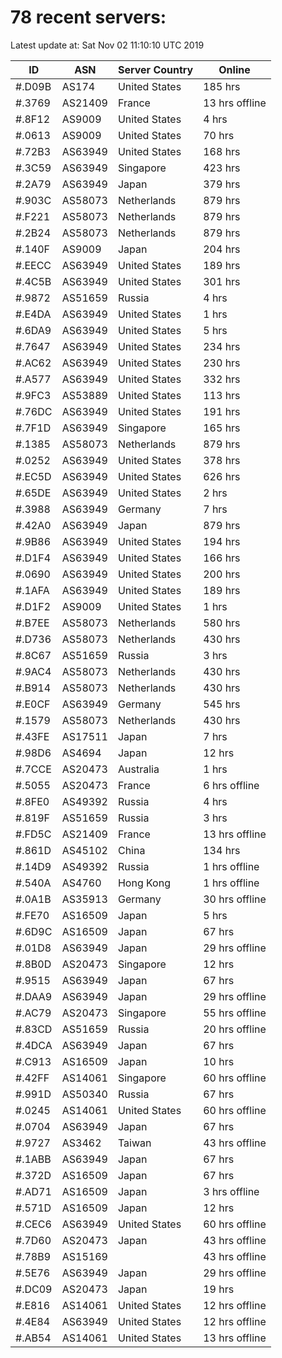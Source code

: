 # 78 recent servers:

Latest update at: Sat Nov 02 11:10:10 UTC 2019

| ID | ASN | Server Country | Online |
| -- | --- | -------------- | ------ |
| #.D09B | AS174 | United States | 185 hrs |
| #.3769 | AS21409 | France | 13 hrs offline |
| #.8F12 | AS9009 | United States | 4 hrs |
| #.0613 | AS9009 | United States | 70 hrs |
| #.72B3 | AS63949 | United States | 168 hrs |
| #.3C59 | AS63949 | Singapore | 423 hrs |
| #.2A79 | AS63949 | Japan | 379 hrs |
| #.903C | AS58073 | Netherlands | 879 hrs |
| #.F221 | AS58073 | Netherlands | 879 hrs |
| #.2B24 | AS58073 | Netherlands | 879 hrs |
| #.140F | AS9009 | Japan | 204 hrs |
| #.EECC | AS63949 | United States | 189 hrs |
| #.4C5B | AS63949 | United States | 301 hrs |
| #.9872 | AS51659 | Russia | 4 hrs |
| #.E4DA | AS63949 | United States | 1 hrs |
| #.6DA9 | AS63949 | United States | 5 hrs |
| #.7647 | AS63949 | United States | 234 hrs |
| #.AC62 | AS63949 | United States | 230 hrs |
| #.A577 | AS63949 | United States | 332 hrs |
| #.9FC3 | AS53889 | United States | 113 hrs |
| #.76DC | AS63949 | United States | 191 hrs |
| #.7F1D | AS63949 | Singapore | 165 hrs |
| #.1385 | AS58073 | Netherlands | 879 hrs |
| #.0252 | AS63949 | United States | 378 hrs |
| #.EC5D | AS63949 | United States | 626 hrs |
| #.65DE | AS63949 | United States | 2 hrs |
| #.3988 | AS63949 | Germany | 7 hrs |
| #.42A0 | AS63949 | Japan | 879 hrs |
| #.9B86 | AS63949 | United States | 194 hrs |
| #.D1F4 | AS63949 | United States | 166 hrs |
| #.0690 | AS63949 | United States | 200 hrs |
| #.1AFA | AS63949 | United States | 189 hrs |
| #.D1F2 | AS9009 | United States | 1 hrs |
| #.B7EE | AS58073 | Netherlands | 580 hrs |
| #.D736 | AS58073 | Netherlands | 430 hrs |
| #.8C67 | AS51659 | Russia | 3 hrs |
| #.9AC4 | AS58073 | Netherlands | 430 hrs |
| #.B914 | AS58073 | Netherlands | 430 hrs |
| #.E0CF | AS63949 | Germany | 545 hrs |
| #.1579 | AS58073 | Netherlands | 430 hrs |
| #.43FE | AS17511 | Japan | 7 hrs |
| #.98D6 | AS4694 | Japan | 12 hrs |
| #.7CCE | AS20473 | Australia | 1 hrs |
| #.5055 | AS20473 | France | 6 hrs offline |
| #.8FE0 | AS49392 | Russia | 4 hrs |
| #.819F | AS51659 | Russia | 3 hrs |
| #.FD5C | AS21409 | France | 13 hrs offline |
| #.861D | AS45102 | China | 134 hrs |
| #.14D9 | AS49392 | Russia | 1 hrs offline |
| #.540A | AS4760 | Hong Kong | 1 hrs offline |
| #.0A1B | AS35913 | Germany | 30 hrs offline |
| #.FE70 | AS16509 | Japan | 5 hrs |
| #.6D9C | AS16509 | Japan | 67 hrs |
| #.01D8 | AS63949 | Japan | 29 hrs offline |
| #.8B0D | AS20473 | Singapore | 12 hrs |
| #.9515 | AS63949 | Japan | 67 hrs |
| #.DAA9 | AS63949 | Japan | 29 hrs offline |
| #.AC79 | AS20473 | Singapore | 55 hrs offline |
| #.83CD | AS51659 | Russia | 20 hrs offline |
| #.4DCA | AS63949 | Japan | 67 hrs |
| #.C913 | AS16509 | Japan | 10 hrs |
| #.42FF | AS14061 | Singapore | 60 hrs offline |
| #.991D | AS50340 | Russia | 67 hrs |
| #.0245 | AS14061 | United States | 60 hrs offline |
| #.0704 | AS63949 | Japan | 67 hrs |
| #.9727 | AS3462 | Taiwan | 43 hrs offline |
| #.1ABB | AS63949 | Japan | 67 hrs |
| #.372D | AS16509 | Japan | 67 hrs |
| #.AD71 | AS16509 | Japan | 3 hrs offline |
| #.571D | AS16509 | Japan | 12 hrs |
| #.CEC6 | AS63949 | United States | 60 hrs offline |
| #.7D60 | AS20473 | Japan | 43 hrs offline |
| #.78B9 | AS15169 |  | 43 hrs offline |
| #.5E76 | AS63949 | Japan | 29 hrs offline |
| #.DC09 | AS20473 | Japan | 19 hrs |
| #.E816 | AS14061 | United States | 12 hrs offline |
| #.4E84 | AS63949 | United States | 12 hrs offline |
| #.AB54 | AS14061 | United States | 13 hrs offline |

